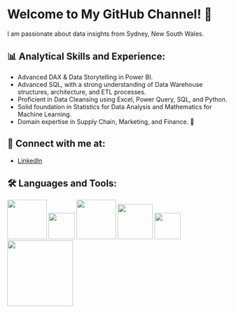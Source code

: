# Welcome to My GitHub Channel! 👋

I am passionate about data insights from Sydney, New South Wales.

## 📊 Analytical Skills and Experience:
- Advanced DAX & Data Storytelling in Power BI.
- Advanced SQL, with a strong understanding of Data Warehouse structures, architecture, and ETL processes.
- Proficient in Data Cleansing using Excel, Power Query, SQL, and Python.
- Solid foundation in Statistics for Data Analysis and Mathematics for Machine Learning.
- Domain expertise in Supply Chain, Marketing, and Finance. 🚀



## 🤝 Connect with me at:
- [LinkedIn](https://www.linkedin.com/in/thanhdinha9/)

## 🛠️ Languages and Tools:
<img src="https://github.com/phildinh/Phildinh/assets/169891895/58273a30-d73a-4b62-baf0-b9e1aa208c20" width="90">
<img src="https://github.com/phildinh/Phildinh/assets/169891895/b1e94402-7954-4c7c-98db-05c3f59dae4e" width="60">
<img src="https://github.com/phildinh/Phildinh/assets/169891895/d1925e8e-c477-4e7c-a7a4-f3c9b97e037a" width="90">
<img src="https://github.com/phildinh/Phildinh/assets/169891895/92844afd-d6b1-4715-8c73-e4ece0e4c4a9" width="80">
<img src="https://github.com/phildinh/Phildinh/assets/169891895/bf5d3b67-3215-4a3d-bc9a-299268902dda" width="60">
<img src="https://github.com/phildinh/Phildinh/assets/169891895/af97e246-3b4c-40cc-aaf8-81723ea0ea67" width="150">

